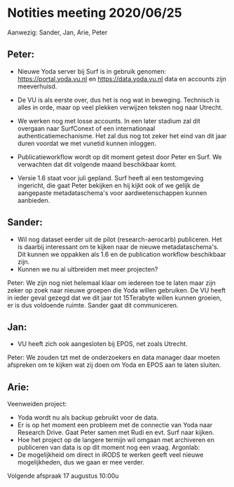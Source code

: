 # Notities meeting 2020/06/25
Aanwezig: Sander, Jan, Arie, Peter

## Peter:
- Nieuwe Yoda server bij Surf is in gebruik genomen:
https://portal.yoda.vu.nl en https://data.yoda.vu.nl data en accounts zijn meeverhuisd.

- De VU is als eerste over, dus het is nog wat in beweging. Technisch is alles in orde, maar op veel plekken verwijzen teksten nog naar Utrecht. 

- We werken nog met losse accounts. In een later stadium zal dit overgaan naar SurfConext of een internationaal authenticatiemechanisme. Het zal dus nog tot zeker het eind van dit jaar duren voordat we met vunetid kunnen inloggen.

- Publicatieworkflow wordt op dit moment getest door Peter en Surf. We verwachten dat dit volgende maand beschikbaar komt.

- Versie 1.6 staat voor juli gepland. Surf heeft al een testomgeving ingericht, die gaat Peter bekijken en hij kijkt ook of we gelijk de aangepaste metadataschema's voor aardwetenschappen kunnen aanbieden.


## Sander: 
- Wil nog dataset eerder uit de pilot (research-aerocarb) publiceren. Het is daarbij interessant om te kijken naar de nieuwe metadataschema's. Dit kunnen we oppakken als 1.6 en de publication workflow beschikbaar zijn.
- Kunnen we nu al uitbreiden met meer projecten?

Peter: We zijn nog niet helemaal klaar om iedereen toe te laten maar zijn zeker op zoek naar nieuwe groepen die Yoda willen gebruiken. De VU heeft in ieder geval gezegd dat we dit jaar tot 15Terabyte willen kunnen groeien, er is dus voldoende ruimte.
Sander gaat dit communiceren.

## Jan: 
- VU heeft zich ook aangesloten bij EPOS, net zoals Utrecht. 

Peter: We zouden tzt met de onderzoekers en data manager daar moeten afspreken om te kijken wat zij doen om Yoda en EPOS aan te laten sluiten.

## Arie: 
Veenweiden project:
- Yoda wordt nu als backup gebruikt voor de data.
- Er is op het moment een probleem met de connectie van Yoda naar Research Drive. Gaat Peter samen met Rudi en evt. Surf naar kijken.
- Hoe het project op de langere termijn wil omgaan met archiveren en publiceren van data is op dit moment nog een vraag.
Argonlab:
- De mogelijkheid om direct in iRODS te werken geeft veel nieuwe mogelijkheden, dus we gaan er mee verder.

Volgende afspraak 17 augustus 10:00u
